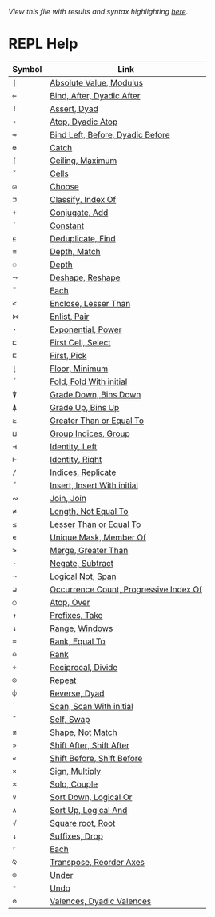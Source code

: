 *View this file with results and syntax highlighting [here](https://mlochbaum.github.io/BQN/help/index.html).*

# REPL Help

| Symbol | Link |
|--------|------|
| `\|` | [Absolute Value, Modulus](https://mlochbaum.github.io/BQN/help/absolutevalue_modulus.html) |
| `⟜` | [Bind, After, Dyadic After](https://mlochbaum.github.io/BQN/help/after_bind.html) |
| `!` | [Assert, Dyad](https://mlochbaum.github.io/BQN/help/assert_assertwithmessage.html) |
| `∘` | [Atop, Dyadic Atop](https://mlochbaum.github.io/BQN/help/atop.html) |
| `⊸` | [Bind Left, Before, Dyadic Before](https://mlochbaum.github.io/BQN/help/before_bind.html) |
| `⎊` | [Catch](https://mlochbaum.github.io/BQN/help/catch.html) |
| `⌈` | [Ceiling, Maximum](https://mlochbaum.github.io/BQN/help/ceiling_maximum.html) |
| `˘` | [Cells](https://mlochbaum.github.io/BQN/help/cells.html) |
| `◶` | [Choose](https://mlochbaum.github.io/BQN/help/choose.html) |
| `⊐` | [Classify, Index Of](https://mlochbaum.github.io/BQN/help/classify_indexof.html) |
| `+` | [Conjugate, Add](https://mlochbaum.github.io/BQN/help/conjugate_add.html) |
| `˙` | [Constant](https://mlochbaum.github.io/BQN/help/constant.html) |
| `⍷` | [Deduplicate, Find](https://mlochbaum.github.io/BQN/help/deduplicate_find.html) |
| `≡` | [Depth, Match](https://mlochbaum.github.io/BQN/help/depth_match.html) |
| `⚇` | [Depth](https://mlochbaum.github.io/BQN/help/depth.html) |
| `⥊` | [Deshape, Reshape](https://mlochbaum.github.io/BQN/help/deshape_reshape.html) |
| `¨` | [Each](https://mlochbaum.github.io/BQN/help/each.html) |
| `<` | [Enclose, Lesser Than](https://mlochbaum.github.io/BQN/help/enclose_lessthan.html) |
| `⋈` | [Enlist, Pair](https://mlochbaum.github.io/BQN/help/enlist_pair.html) |
| `⋆` | [Exponential, Power](https://mlochbaum.github.io/BQN/help/exponential_power.html) |
| `⊏` | [First Cell, Select](https://mlochbaum.github.io/BQN/help/firstcell_select.html) |
| `⊑` | [First, Pick](https://mlochbaum.github.io/BQN/help/first_pick.html) |
| `⌊` | [Floor, Minimum](https://mlochbaum.github.io/BQN/help/floor_minimum.html) |
| `´` | [Fold, Fold With initial](https://mlochbaum.github.io/BQN/help/fold.html) |
| `⍒` | [Grade Down, Bins Down](https://mlochbaum.github.io/BQN/help/gradedown_binsdown.html) |
| `⍋` | [Grade Up, Bins Up](https://mlochbaum.github.io/BQN/help/gradeup_binsup.html) |
| `≥` | [Greater Than or Equal To](https://mlochbaum.github.io/BQN/help/greaterthanorequalto.html) |
| `⊔` | [Group Indices, Group](https://mlochbaum.github.io/BQN/help/groupindices_group.html) |
| `⊣` | [Identity, Left](https://mlochbaum.github.io/BQN/help/identity_left.html) |
| `⊢` | [Identity, Right](https://mlochbaum.github.io/BQN/help/identity_right.html) |
| `/` | [Indices, Replicate](https://mlochbaum.github.io/BQN/help/indices_replicate.html) |
| `˝` | [Insert, Insert With initial](https://mlochbaum.github.io/BQN/help/insert.html) |
| `∾` | [Join, Join](https://mlochbaum.github.io/BQN/help/join_jointo.html) |
| `≠` | [Length, Not Equal To](https://mlochbaum.github.io/BQN/help/length_notequals.html) |
| `≤` | [Lesser Than or Equal To](https://mlochbaum.github.io/BQN/help/lessthanorequalto.html) |
| `∊` | [Unique Mask, Member Of](https://mlochbaum.github.io/BQN/help/markfirst_memberof.html) |
| `>` | [Merge, Greater Than](https://mlochbaum.github.io/BQN/help/merge_greaterthan.html) |
| `-` | [Negate, Subtract](https://mlochbaum.github.io/BQN/help/negate_subtract.html) |
| `¬` | [Logical Not, Span](https://mlochbaum.github.io/BQN/help/not_span.html) |
| `⊒` | [Occurrence Count, Progressive Index Of](https://mlochbaum.github.io/BQN/help/occurrencecount_progressiveindexof.html) |
| `○` | [Atop, Over](https://mlochbaum.github.io/BQN/help/over.html) |
| `↑` | [Prefixes, Take](https://mlochbaum.github.io/BQN/help/prefixes_take.html) |
| `↕` | [Range, Windows](https://mlochbaum.github.io/BQN/help/range_windows.html) |
| `=` | [Rank, Equal To](https://mlochbaum.github.io/BQN/help/rank_equals.html) |
| `⎉` | [Rank](https://mlochbaum.github.io/BQN/help/rank.html) |
| `÷` | [Reciprocal, Divide](https://mlochbaum.github.io/BQN/help/reciprocal_divide.html) |
| `⍟` | [Repeat](https://mlochbaum.github.io/BQN/help/repeat.html) |
| `⌽` | [Reverse, Dyad](https://mlochbaum.github.io/BQN/help/reverse_rotate.html) |
| `` ` `` | [Scan, Scan With initial](https://mlochbaum.github.io/BQN/help/scan.html) |
| `˜` | [Self, Swap](https://mlochbaum.github.io/BQN/help/self_swap.html) |
| `≢` | [Shape, Not Match](https://mlochbaum.github.io/BQN/help/shape_notmatch.html) |
| `»` | [Shift After, Shift After](https://mlochbaum.github.io/BQN/help/shiftafter.html) |
| `«` | [Shift Before, Shift Before](https://mlochbaum.github.io/BQN/help/shiftbefore.html) |
| `×` | [Sign, Multiply](https://mlochbaum.github.io/BQN/help/sign_multiply.html) |
| `≍` | [Solo, Couple](https://mlochbaum.github.io/BQN/help/solo_couple.html) |
| `∨` | [Sort Down, Logical Or](https://mlochbaum.github.io/BQN/help/sortdown_or.html) |
| `∧` | [Sort Up, Logical And](https://mlochbaum.github.io/BQN/help/sortup_and.html) |
| `√` | [Square root, Root](https://mlochbaum.github.io/BQN/help/squareroot_root.html) |
| `↓` | [Suffixes, Drop](https://mlochbaum.github.io/BQN/help/suffixes_drop.html) |
| `⌜` | [Each](https://mlochbaum.github.io/BQN/help/table.html) |
| `⍉` | [Transpose, Reorder Axes](https://mlochbaum.github.io/BQN/help/transpose_reorderaxes.html) |
| `⌾` | [Under](https://mlochbaum.github.io/BQN/help/under.html) |
| `⁼` | [Undo](https://mlochbaum.github.io/BQN/help/undo.html) |
| `⊘` | [Valences, Dyadic Valences](https://mlochbaum.github.io/BQN/help/valences.html) |
